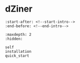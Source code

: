 # dZiner

```{include} ../../README.md
:start-after: <!--start-intro-->
:end-before: <!--end-intro-->
```

```{toctree}
:maxdepth: 2
:hidden:

self
installation
quick_start
```